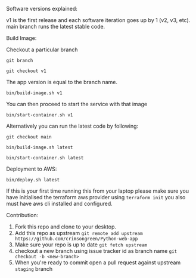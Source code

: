 Software versions explained:

v1 is the first release and each software iteration goes up
by 1 (v2, v3, etc). main branch runs the latest stable code.

Build Image:

Checkout a particular branch

`git branch`

`git checkout v1`

The app version is equal to the branch name. 

`bin/build-image.sh v1`   

You can then proceed to start the service with that image

`bin/start-container.sh v1`

Alternatively you can run the latest code by following:

`git checkout main`

`bin/build-image.sh latest`

`bin/start-container.sh latest`

Deployment to AWS:

`bin/deploy.sh latest`

If this is your first time running this from your laptop
please make sure you have initialised the terraform aws provider
using `terraform init` you also must have aws cli installed and configured.

Contribution:
1. Fork this repo and clone to your desktop.
2. Add this repo as upstream
`git remote add upstream https://github.com/crimsongreen/Python-web-app`
3. Make sure your repo is up to date
`git fetch upstream`
4. checkout a new branch using issue tracker id as branch name
`git checkout -b <new-branch>`
5. When you're ready to commit
open a pull request against upstream `staging` branch
